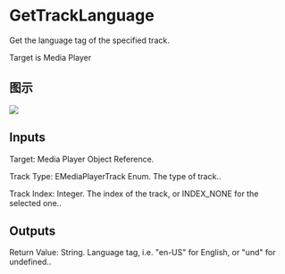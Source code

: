 # GetTrackLanguage

Get the language tag of the specified track.

Target is Media Player

## 图示

![]($-20221218-20005437.png)

## Inputs

Target: Media Player Object Reference.

Track Type: EMediaPlayerTrack Enum. The type of track..

Track Index: Integer. The index of the track, or INDEX_NONE for the selected one..  

## Outputs

Return Value: String. Language tag, i.e. "en-US" for English, or "und" for undefined..

